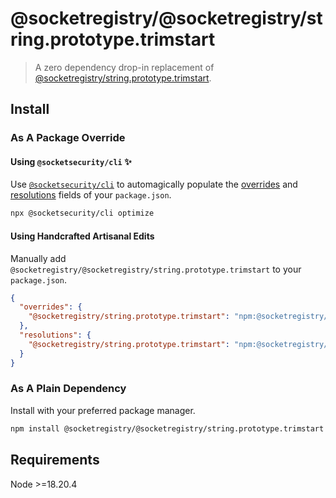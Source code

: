 # @socketregistry/@socketregistry/string.prototype.trimstart

> A zero dependency drop-in replacement of
> [@socketregistry/string.prototype.trimstart](https://www.npmjs.com/package/@socketregistry/string.prototype.trimstart).

## Install

### As A Package Override

#### Using `@socketsecurity/cli` :sparkles:

Use [`@socketsecurity/cli`](https://www.npmjs.com/package/@socketsecurity/cli)
to automagically populate the
[overrides](https://docs.npmjs.com/cli/v9/configuring-npm/package-json#overrides)
and [resolutions](https://yarnpkg.com/configuration/manifest#resolutions) fields
of your `package.json`.

```sh
npx @socketsecurity/cli optimize
```

#### Using Handcrafted Artisanal Edits

Manually add `@socketregistry/@socketregistry/string.prototype.trimstart` to
your `package.json`.

```json
{
  "overrides": {
    "@socketregistry/string.prototype.trimstart": "npm:@socketregistry/@socketregistry/string.prototype.trimstart@^1"
  },
  "resolutions": {
    "@socketregistry/string.prototype.trimstart": "npm:@socketregistry/@socketregistry/string.prototype.trimstart@^1"
  }
}
```

### As A Plain Dependency

Install with your preferred package manager.

```sh
npm install @socketregistry/@socketregistry/string.prototype.trimstart
```

## Requirements

Node &gt;=18.20.4
